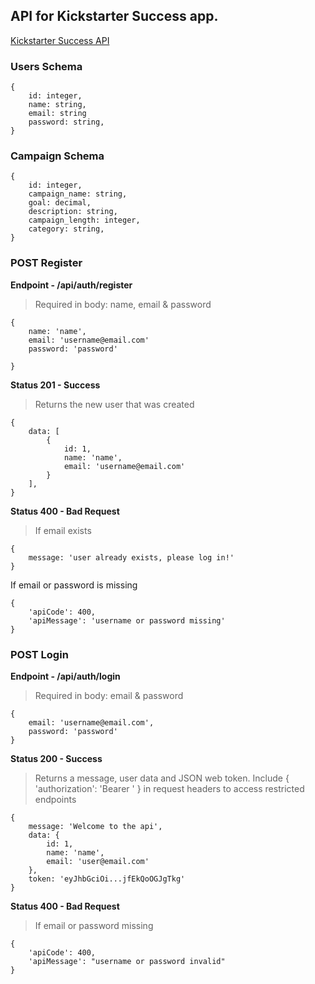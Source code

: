 ## API for Kickstarter Success app.

[Kickstarter Success API](https://kickstarter-success-api.herokuapp.com/)

### Users Schema

```
{
    id: integer,
    name: string,
    email: string
    password: string,
}
```

### Campaign Schema

```
{
    id: integer,
    campaign_name: string,
    goal: decimal,
    description: string,
    campaign_length: integer,
    category: string,
}
```

### POST Register

**Endpoint - /api/auth/register**

> Required in body: name, email & password

```
{
    name: 'name',
    email: 'username@email.com'
    password: 'password'

}
```

**Status 201 - Success**

> Returns the new user that was created

```
{
    data: [
        {
            id: 1,
            name: 'name',
            email: 'username@email.com'
        }
    ],
}
```

**Status 400 - Bad Request**

> If email exists

```
{
    message: 'user already exists, please log in!'
}
```

If email or password is missing

```
{
    'apiCode': 400,
    'apiMessage': 'username or password missing'
}
```

### POST Login

**Endpoint - /api/auth/login**

> Required in body: email & password

```
{
    email: 'username@email.com',
    password: 'password'
}
```

**Status 200 - Success**

> Returns a message, user data and JSON web token.
> Include { 'authorization': 'Bearer <token>' } in request headers to access restricted endpoints

```
{
    message: 'Welcome to the api',
    data: {
        id: 1,
        name: 'name',
        email: 'user@email.com'
    },
    token: 'eyJhbGciOi...jfEkQoOGJgTkg'
}
```

**Status 400 - Bad Request**

> If email or password missing

```
{
    'apiCode': 400,
    'apiMessage': "username or password invalid"
}
```
